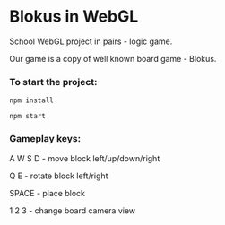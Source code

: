# Blokus in WebGL

School WebGL project in pairs - logic game. 

Our game is a copy of well known board game - Blokus. 

### To start the project:
  ```
  npm install
  ```
  ```
  npm start
  ```
  
### Gameplay keys:
A W S D - move block left/up/down/right 

Q E - rotate block left/right 

SPACE - place block

1 2 3 - change board camera view
